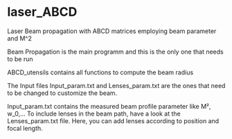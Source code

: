 # laser_ABCD
Laser Beam propagation with ABCD matrices employing beam parameter and M^2


Beam Propagation is the main programm and this is the only one that needs to be run


ABCD_utensils contains all functions to compute the beam radius

The Input files Input_param.txt and Lenses_param.txt are the ones that need to be changed to customize the beam.

Input_param.txt contains the measured beam profile parameter like M², w_0,...
To include lenses in the beam path, have a look at the Lenses_param.txt file. Here, you can add lenses according to position and focal length.

